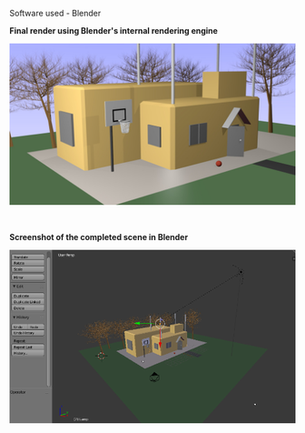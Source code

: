 Software used - <a hred = 'https://www.blender.org/'>Blender</a>


<b>Final render using Blender's internal rendering engine</b>


![Render](https://github.com/Asutosh11/House-with-basketball-court/blob/master/render.jpg "")

<br/>

<b>Screenshot of the completed scene in Blender</b>


![Scene](https://github.com/Asutosh11/House-with-basketball-court/blob/master/blender-work-screenshot.PNG "")
